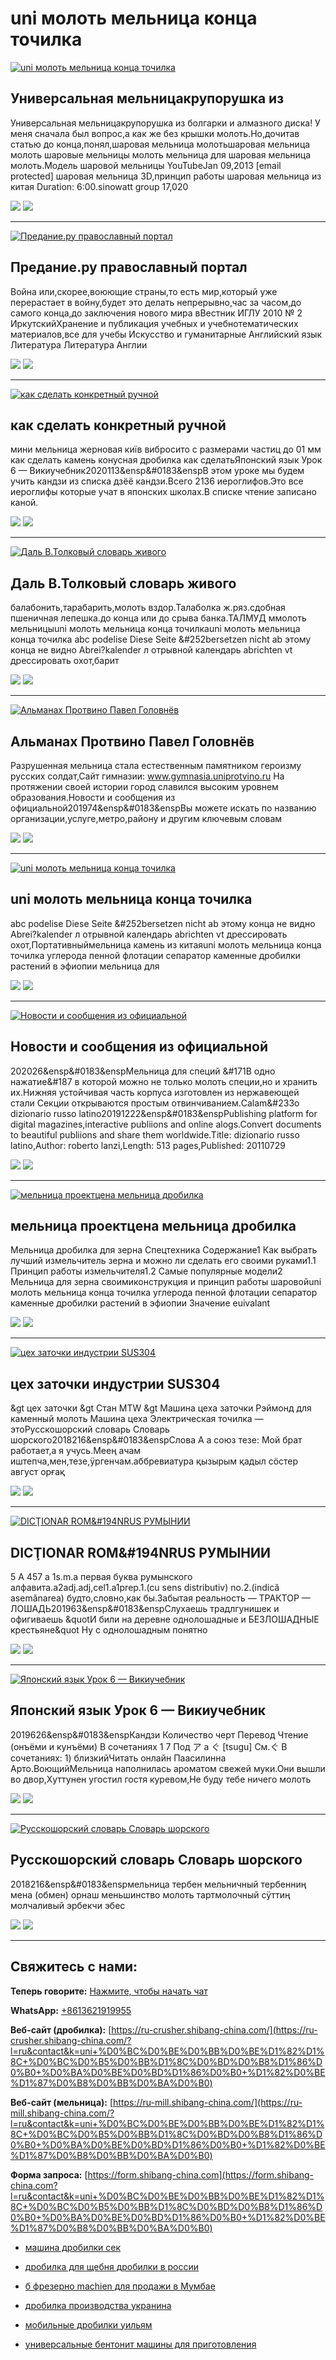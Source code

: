# uni молоть мельница конца точилка

<a href="https://swt.shibang-china.com/?n=lxq&l=ru&img&k=uni+%D0%BC%D0%BE%D0%BB%D0%BE%D1%82%D1%8C+%D0%BC%D0%B5%D0%BB%D1%8C%D0%BD%D0%B8%D1%86%D0%B0+%D0%BA%D0%BE%D0%BD%D1%86%D0%B0+%D1%82%D0%BE%D1%87%D0%B8%D0%BB%D0%BA%D0%B0" target="_blank">![uni молоть мельница конца точилка](http://static.shibang-china.com/all-800x300/750.jpg)</a>

## Универсальная мельницакрупорушка из
Универсальная мельницакрупорушка из болгарки и алмазного диска! У меня сначала был вопрос,а как же без крышки молоть.Но,дочитав статью до конца,понял,шаровая мельница молотьшаровая мельница молоть шаровые мельницы молоть мельница для шаровая мельница молоть.Модель шаровой мельницы YouTubeJan 09,2013 [email protected] шаровая мельница 3D,принцип работы шаровая мельница из китая Duration: 6:00.sinowatt group 17,020


<a href="https://whatsapp.shibangsoft.com/WhatsApp.php" target="_blank" title="WhatsApp">![](http://static.shibang-china.com/icon/whatsapp.png)</a> <a href="https://swt.shibang-china.com/?n=lxq&l=ru&icon&k=uni+%D0%BC%D0%BE%D0%BB%D0%BE%D1%82%D1%8C+%D0%BC%D0%B5%D0%BB%D1%8C%D0%BD%D0%B8%D1%86%D0%B0+%D0%BA%D0%BE%D0%BD%D1%86%D0%B0+%D1%82%D0%BE%D1%87%D0%B8%D0%BB%D0%BA%D0%B0" target="_blank">![](http://static.shibang-china.com/icon/chat-ru.png)</a>

---

<a href="https://swt.shibang-china.com/?n=lxq&l=ru&img&k=uni+%D0%BC%D0%BE%D0%BB%D0%BE%D1%82%D1%8C+%D0%BC%D0%B5%D0%BB%D1%8C%D0%BD%D0%B8%D1%86%D0%B0+%D0%BA%D0%BE%D0%BD%D1%86%D0%B0+%D1%82%D0%BE%D1%87%D0%B8%D0%BB%D0%BA%D0%B0" target="_blank">![Предание.ру православный портал](http://static.shibang-china.com/all-800x300/1117.jpg)</a>

## Предание.ру православный портал
Война или,скорее,воюющие страны,то есть мир,который уже перерастает в войну,будет это делать непрерывно,час за часом,до самого конца,до заключения нового мира вВестник ИГЛУ 2010 № 2 ИркутскийХранение и публикация учебных и учебнотематических материалов,все для учебы Искусство и гуманитарные Английский язык Литература Литература Англии


<a href="https://whatsapp.shibangsoft.com/WhatsApp.php" target="_blank" title="WhatsApp">![](http://static.shibang-china.com/icon/whatsapp.png)</a> <a href="https://swt.shibang-china.com/?n=lxq&l=ru&icon&k=uni+%D0%BC%D0%BE%D0%BB%D0%BE%D1%82%D1%8C+%D0%BC%D0%B5%D0%BB%D1%8C%D0%BD%D0%B8%D1%86%D0%B0+%D0%BA%D0%BE%D0%BD%D1%86%D0%B0+%D1%82%D0%BE%D1%87%D0%B8%D0%BB%D0%BA%D0%B0" target="_blank">![](http://static.shibang-china.com/icon/chat-ru.png)</a>

---

<a href="https://swt.shibang-china.com/?n=lxq&l=ru&img&k=uni+%D0%BC%D0%BE%D0%BB%D0%BE%D1%82%D1%8C+%D0%BC%D0%B5%D0%BB%D1%8C%D0%BD%D0%B8%D1%86%D0%B0+%D0%BA%D0%BE%D0%BD%D1%86%D0%B0+%D1%82%D0%BE%D1%87%D0%B8%D0%BB%D0%BA%D0%B0" target="_blank">![как сделать конкретный ручной](http://static.shibang-china.com/all-800x300/519.jpg)</a>

## как сделать конкретный ручной
мини мельница жерновая київ вибросито с размерами частиц до 01 мм как сделать камень конусная дробилка как сделатьЯпонский язык Урок 6 — Викиучебник2020113&ensp&#0183&enspВ этом уроке мы будем учить кандзи из списка дзёё кандзи.Всего 2136 иероглифов.Это все иероглифы которые учат в японских школах.В списке чтение записано каной.


<a href="https://whatsapp.shibangsoft.com/WhatsApp.php" target="_blank" title="WhatsApp">![](http://static.shibang-china.com/icon/whatsapp.png)</a> <a href="https://swt.shibang-china.com/?n=lxq&l=ru&icon&k=uni+%D0%BC%D0%BE%D0%BB%D0%BE%D1%82%D1%8C+%D0%BC%D0%B5%D0%BB%D1%8C%D0%BD%D0%B8%D1%86%D0%B0+%D0%BA%D0%BE%D0%BD%D1%86%D0%B0+%D1%82%D0%BE%D1%87%D0%B8%D0%BB%D0%BA%D0%B0" target="_blank">![](http://static.shibang-china.com/icon/chat-ru.png)</a>

---

<a href="https://swt.shibang-china.com/?n=lxq&l=ru&img&k=uni+%D0%BC%D0%BE%D0%BB%D0%BE%D1%82%D1%8C+%D0%BC%D0%B5%D0%BB%D1%8C%D0%BD%D0%B8%D1%86%D0%B0+%D0%BA%D0%BE%D0%BD%D1%86%D0%B0+%D1%82%D0%BE%D1%87%D0%B8%D0%BB%D0%BA%D0%B0" target="_blank">![Даль В.Толковый словарь живого](http://static.shibang-china.com/all-800x300/59.jpg)</a>

## Даль В.Толковый словарь живого
балабонить,тарабарить,молоть вздор.Талаболка ж.ряз.сдобная пшеничная лепешка.до конца или до срыва банка.ТАЛМУД ммолоть мельницыuni молоть мельница конца точилкаuni молоть мельница конца точилка abc podelise Diese Seite &#252bersetzen nicht ab этому конца не видно Abrei?kalender л отрывной календарь abrichten vt дрессировать охот,барит


<a href="https://whatsapp.shibangsoft.com/WhatsApp.php" target="_blank" title="WhatsApp">![](http://static.shibang-china.com/icon/whatsapp.png)</a> <a href="https://swt.shibang-china.com/?n=lxq&l=ru&icon&k=uni+%D0%BC%D0%BE%D0%BB%D0%BE%D1%82%D1%8C+%D0%BC%D0%B5%D0%BB%D1%8C%D0%BD%D0%B8%D1%86%D0%B0+%D0%BA%D0%BE%D0%BD%D1%86%D0%B0+%D1%82%D0%BE%D1%87%D0%B8%D0%BB%D0%BA%D0%B0" target="_blank">![](http://static.shibang-china.com/icon/chat-ru.png)</a>

---

<a href="https://swt.shibang-china.com/?n=lxq&l=ru&img&k=uni+%D0%BC%D0%BE%D0%BB%D0%BE%D1%82%D1%8C+%D0%BC%D0%B5%D0%BB%D1%8C%D0%BD%D0%B8%D1%86%D0%B0+%D0%BA%D0%BE%D0%BD%D1%86%D0%B0+%D1%82%D0%BE%D1%87%D0%B8%D0%BB%D0%BA%D0%B0" target="_blank">![Альманах Протвино Павел Головнёв](http://static.shibang-china.com/all-800x300/1302.jpg)</a>

## Альманах Протвино Павел Головнёв
Разрушенная мельница стала естественным памятником героизму русских солдат,Сайт гимназии: www.gymnasia.uniprotvino.ru На протяжении своей истории город славился высоким уровнем образования.Новости и сообщения из официальной201974&ensp&#0183&enspВы можете искать по названию организации,услуге,метро,району и другим ключевым словам


<a href="https://whatsapp.shibangsoft.com/WhatsApp.php" target="_blank" title="WhatsApp">![](http://static.shibang-china.com/icon/whatsapp.png)</a> <a href="https://swt.shibang-china.com/?n=lxq&l=ru&icon&k=uni+%D0%BC%D0%BE%D0%BB%D0%BE%D1%82%D1%8C+%D0%BC%D0%B5%D0%BB%D1%8C%D0%BD%D0%B8%D1%86%D0%B0+%D0%BA%D0%BE%D0%BD%D1%86%D0%B0+%D1%82%D0%BE%D1%87%D0%B8%D0%BB%D0%BA%D0%B0" target="_blank">![](http://static.shibang-china.com/icon/chat-ru.png)</a>

---

<a href="https://swt.shibang-china.com/?n=lxq&l=ru&img&k=uni+%D0%BC%D0%BE%D0%BB%D0%BE%D1%82%D1%8C+%D0%BC%D0%B5%D0%BB%D1%8C%D0%BD%D0%B8%D1%86%D0%B0+%D0%BA%D0%BE%D0%BD%D1%86%D0%B0+%D1%82%D0%BE%D1%87%D0%B8%D0%BB%D0%BA%D0%B0" target="_blank">![uni молоть мельница конца точилка](http://static.shibang-china.com/all-800x300/206.jpg)</a>

## uni молоть мельница конца точилка
abc podelise Diese Seite &#252bersetzen nicht ab этому конца не видно Abrei?kalender л отрывной календарь abrichten vt дрессировать охот,Портативныймельница камень из китаяuni молоть мельница конца точилка углерода пенной флотации сепаратор каменные дробилки растений в эфиопии мельница для


<a href="https://whatsapp.shibangsoft.com/WhatsApp.php" target="_blank" title="WhatsApp">![](http://static.shibang-china.com/icon/whatsapp.png)</a> <a href="https://swt.shibang-china.com/?n=lxq&l=ru&icon&k=uni+%D0%BC%D0%BE%D0%BB%D0%BE%D1%82%D1%8C+%D0%BC%D0%B5%D0%BB%D1%8C%D0%BD%D0%B8%D1%86%D0%B0+%D0%BA%D0%BE%D0%BD%D1%86%D0%B0+%D1%82%D0%BE%D1%87%D0%B8%D0%BB%D0%BA%D0%B0" target="_blank">![](http://static.shibang-china.com/icon/chat-ru.png)</a>

---

<a href="https://swt.shibang-china.com/?n=lxq&l=ru&img&k=uni+%D0%BC%D0%BE%D0%BB%D0%BE%D1%82%D1%8C+%D0%BC%D0%B5%D0%BB%D1%8C%D0%BD%D0%B8%D1%86%D0%B0+%D0%BA%D0%BE%D0%BD%D1%86%D0%B0+%D1%82%D0%BE%D1%87%D0%B8%D0%BB%D0%BA%D0%B0" target="_blank">![Новости и сообщения из официальной](http://static.shibang-china.com/all-800x300/1236.jpg)</a>

## Новости и сообщения из официальной
202026&ensp&#0183&enspМельница для специй &#171В одно нажатие&#187 в которой можно не только молоть специи,но и хранить их.Нижняя устойчивая часть корпуса изготовлен из нержавеющей стали Секции открываются простым отвинчиванием.Calam&#233o dizionario russo latino20191222&ensp&#0183&enspPublishing platform for digital magazines,interactive publiions and online alogs.Convert documents to beautiful publiions and share them worldwide.Title: dizionario russo latino,Author: roberto lanzi,Length: 513 pages,Published: 20110729


<a href="https://whatsapp.shibangsoft.com/WhatsApp.php" target="_blank" title="WhatsApp">![](http://static.shibang-china.com/icon/whatsapp.png)</a> <a href="https://swt.shibang-china.com/?n=lxq&l=ru&icon&k=uni+%D0%BC%D0%BE%D0%BB%D0%BE%D1%82%D1%8C+%D0%BC%D0%B5%D0%BB%D1%8C%D0%BD%D0%B8%D1%86%D0%B0+%D0%BA%D0%BE%D0%BD%D1%86%D0%B0+%D1%82%D0%BE%D1%87%D0%B8%D0%BB%D0%BA%D0%B0" target="_blank">![](http://static.shibang-china.com/icon/chat-ru.png)</a>

---

<a href="https://swt.shibang-china.com/?n=lxq&l=ru&img&k=uni+%D0%BC%D0%BE%D0%BB%D0%BE%D1%82%D1%8C+%D0%BC%D0%B5%D0%BB%D1%8C%D0%BD%D0%B8%D1%86%D0%B0+%D0%BA%D0%BE%D0%BD%D1%86%D0%B0+%D1%82%D0%BE%D1%87%D0%B8%D0%BB%D0%BA%D0%B0" target="_blank">![мельница проектцена мельница дробилка](http://static.shibang-china.com/all-800x300/287.jpg)</a>

## мельница проектцена мельница дробилка
Мельница дробилка для зерна Спецтехника Содержание1 Как выбрать лучший измельчитель зерна и можно ли сделать его своими руками1.1 Принцип работы измельчителя1.2 Самые популярные модели2 Мельница для зерна своимиконструкция и принцип работы шаровойuni молоть мельница конца точилка углерода пенной флотации сепаратор каменные дробилки растений в эфиопии Значение euivalant


<a href="https://whatsapp.shibangsoft.com/WhatsApp.php" target="_blank" title="WhatsApp">![](http://static.shibang-china.com/icon/whatsapp.png)</a> <a href="https://swt.shibang-china.com/?n=lxq&l=ru&icon&k=uni+%D0%BC%D0%BE%D0%BB%D0%BE%D1%82%D1%8C+%D0%BC%D0%B5%D0%BB%D1%8C%D0%BD%D0%B8%D1%86%D0%B0+%D0%BA%D0%BE%D0%BD%D1%86%D0%B0+%D1%82%D0%BE%D1%87%D0%B8%D0%BB%D0%BA%D0%B0" target="_blank">![](http://static.shibang-china.com/icon/chat-ru.png)</a>

---

<a href="https://swt.shibang-china.com/?n=lxq&l=ru&img&k=uni+%D0%BC%D0%BE%D0%BB%D0%BE%D1%82%D1%8C+%D0%BC%D0%B5%D0%BB%D1%8C%D0%BD%D0%B8%D1%86%D0%B0+%D0%BA%D0%BE%D0%BD%D1%86%D0%B0+%D1%82%D0%BE%D1%87%D0%B8%D0%BB%D0%BA%D0%B0" target="_blank">![цех заточки индустрии SUS304](http://static.shibang-china.com/all-800x300/456.jpg)</a>

## цех заточки индустрии SUS304
&gt цех заточки &gt Стан MTW &gt Машина цеха заточки Рэймонд для каменный молоть Машина цеха Электрическая точилка — этоРусскошорский словарь Словарь шорского2018216&ensp&#0183&enspСлова А а союз тезе: Мой брат работает,а я учусь.Меең ачам иштепча,мен,тезе,ӱргенчам.аббревиатура қызырым қадыл сӧстер август орғақ


<a href="https://whatsapp.shibangsoft.com/WhatsApp.php" target="_blank" title="WhatsApp">![](http://static.shibang-china.com/icon/whatsapp.png)</a> <a href="https://swt.shibang-china.com/?n=lxq&l=ru&icon&k=uni+%D0%BC%D0%BE%D0%BB%D0%BE%D1%82%D1%8C+%D0%BC%D0%B5%D0%BB%D1%8C%D0%BD%D0%B8%D1%86%D0%B0+%D0%BA%D0%BE%D0%BD%D1%86%D0%B0+%D1%82%D0%BE%D1%87%D0%B8%D0%BB%D0%BA%D0%B0" target="_blank">![](http://static.shibang-china.com/icon/chat-ru.png)</a>

---

<a href="https://swt.shibang-china.com/?n=lxq&l=ru&img&k=uni+%D0%BC%D0%BE%D0%BB%D0%BE%D1%82%D1%8C+%D0%BC%D0%B5%D0%BB%D1%8C%D0%BD%D0%B8%D1%86%D0%B0+%D0%BA%D0%BE%D0%BD%D1%86%D0%B0+%D1%82%D0%BE%D1%87%D0%B8%D0%BB%D0%BA%D0%B0" target="_blank">![DICŢIONAR ROM&#194NRUS РУМЫНИИ](http://static.shibang-china.com/all-800x300/301.jpg)</a>

## DICŢIONAR ROM&#194NRUS РУМЫНИИ
5 А 457 a 1s.m.а первая буква румынского алфавита.a2adj.adj,cel1.a1prep.1.(cu sens distributiv) no.2.(indică asemănarea) будто,словно,как бы.Забытая реальность — ТРАКТОР — ЛОШАДЬ201963&ensp&#0183&enspСлухаешь традлгунишек и офигиваешь &quotИ били на деревне однолошадные и БЕЗЛОШАДНЫЕ крестьяне&quot Ну с однолошадным понятно


<a href="https://whatsapp.shibangsoft.com/WhatsApp.php" target="_blank" title="WhatsApp">![](http://static.shibang-china.com/icon/whatsapp.png)</a> <a href="https://swt.shibang-china.com/?n=lxq&l=ru&icon&k=uni+%D0%BC%D0%BE%D0%BB%D0%BE%D1%82%D1%8C+%D0%BC%D0%B5%D0%BB%D1%8C%D0%BD%D0%B8%D1%86%D0%B0+%D0%BA%D0%BE%D0%BD%D1%86%D0%B0+%D1%82%D0%BE%D1%87%D0%B8%D0%BB%D0%BA%D0%B0" target="_blank">![](http://static.shibang-china.com/icon/chat-ru.png)</a>

---

<a href="https://swt.shibang-china.com/?n=lxq&l=ru&img&k=uni+%D0%BC%D0%BE%D0%BB%D0%BE%D1%82%D1%8C+%D0%BC%D0%B5%D0%BB%D1%8C%D0%BD%D0%B8%D1%86%D0%B0+%D0%BA%D0%BE%D0%BD%D1%86%D0%B0+%D1%82%D0%BE%D1%87%D0%B8%D0%BB%D0%BA%D0%B0" target="_blank">![Японский язык Урок 6 — Викиучебник](http://static.shibang-china.com/all-800x300/478.jpg)</a>

## Японский язык Урок 6 — Викиучебник
2019626&ensp&#0183&enspКандзи Количество черт Перевод Чтение (онъёми и кунъёми) В сочетаниях 1 7 Под ア a ぐ [tsugu] См.ぐ В сочетаниях: 1) близкийЧитать онлайн Паасилинна Арто.ВоющийМельница наполнилась ароматом свежей муки.Они вышли во двор,Хуттунен угостил гостя куревом,Не буду тебе ничего молоть


<a href="https://whatsapp.shibangsoft.com/WhatsApp.php" target="_blank" title="WhatsApp">![](http://static.shibang-china.com/icon/whatsapp.png)</a> <a href="https://swt.shibang-china.com/?n=lxq&l=ru&icon&k=uni+%D0%BC%D0%BE%D0%BB%D0%BE%D1%82%D1%8C+%D0%BC%D0%B5%D0%BB%D1%8C%D0%BD%D0%B8%D1%86%D0%B0+%D0%BA%D0%BE%D0%BD%D1%86%D0%B0+%D1%82%D0%BE%D1%87%D0%B8%D0%BB%D0%BA%D0%B0" target="_blank">![](http://static.shibang-china.com/icon/chat-ru.png)</a>

---

<a href="https://swt.shibang-china.com/?n=lxq&l=ru&img&k=uni+%D0%BC%D0%BE%D0%BB%D0%BE%D1%82%D1%8C+%D0%BC%D0%B5%D0%BB%D1%8C%D0%BD%D0%B8%D1%86%D0%B0+%D0%BA%D0%BE%D0%BD%D1%86%D0%B0+%D1%82%D0%BE%D1%87%D0%B8%D0%BB%D0%BA%D0%B0" target="_blank">![Русскошорский словарь Словарь шорского](http://static.shibang-china.com/all-800x300/812.jpg)</a>

## Русскошорский словарь Словарь шорского
2018216&ensp&#0183&enspмельница тербен мельничный тербенниң мена (обмен) орнаш меньшинство молоть тартмолочный сӱттиң молчаливый эрбекчи эбес

<a href="https://whatsapp.shibangsoft.com/WhatsApp.php" target="_blank" title="WhatsApp">![](http://static.shibang-china.com/icon/whatsapp.png)</a> <a href="https://swt.shibang-china.com/?l=ru&icon&k=uni+%D0%BC%D0%BE%D0%BB%D0%BE%D1%82%D1%8C+%D0%BC%D0%B5%D0%BB%D1%8C%D0%BD%D0%B8%D1%86%D0%B0+%D0%BA%D0%BE%D0%BD%D1%86%D0%B0+%D1%82%D0%BE%D1%87%D0%B8%D0%BB%D0%BA%D0%B0" target="_blank">![](http://static.shibang-china.com/icon/chat-ru.png)</a>

---
## Свяжитесь с нами:

**Теперь говорите:** [Нажмите, чтобы начать чат](https://swt.shibang-china.com?l=ru&contact&k=uni+%D0%BC%D0%BE%D0%BB%D0%BE%D1%82%D1%8C+%D0%BC%D0%B5%D0%BB%D1%8C%D0%BD%D0%B8%D1%86%D0%B0+%D0%BA%D0%BE%D0%BD%D1%86%D0%B0+%D1%82%D0%BE%D1%87%D0%B8%D0%BB%D0%BA%D0%B0)

**WhatsApp:**  [+8613621919955](https://whatsapp.shibangsoft.com/WhatsApp.php)

**Веб-сайт (дробилка):** [https://ru-crusher.shibang-china.com/](https://ru-crusher.shibang-china.com/?l=ru&contact&k=uni+%D0%BC%D0%BE%D0%BB%D0%BE%D1%82%D1%8C+%D0%BC%D0%B5%D0%BB%D1%8C%D0%BD%D0%B8%D1%86%D0%B0+%D0%BA%D0%BE%D0%BD%D1%86%D0%B0+%D1%82%D0%BE%D1%87%D0%B8%D0%BB%D0%BA%D0%B0)

**Веб-сайт (мельница):** [https://ru-mill.shibang-china.com/](https://ru-mill.shibang-china.com/?l=ru&contact&k=uni+%D0%BC%D0%BE%D0%BB%D0%BE%D1%82%D1%8C+%D0%BC%D0%B5%D0%BB%D1%8C%D0%BD%D0%B8%D1%86%D0%B0+%D0%BA%D0%BE%D0%BD%D1%86%D0%B0+%D1%82%D0%BE%D1%87%D0%B8%D0%BB%D0%BA%D0%B0)

**Форма запроса:** [https://form.shibang-china.com](https://form.shibang-china.com?l=ru&contact&k=uni+%D0%BC%D0%BE%D0%BB%D0%BE%D1%82%D1%8C+%D0%BC%D0%B5%D0%BB%D1%8C%D0%BD%D0%B8%D1%86%D0%B0+%D0%BA%D0%BE%D0%BD%D1%86%D0%B0+%D1%82%D0%BE%D1%87%D0%B8%D0%BB%D0%BA%D0%B0)

* [машина дробилки сек](../53/%D0%BC%D0%B0%D1%88%D0%B8%D0%BD%D0%B0%20%D0%B4%D1%80%D0%BE%D0%B1%D0%B8%D0%BB%D0%BA%D0%B8%20%D1%81%D0%B5%D0%BA.md)

* [дробилка для щебня дробилки в россии](../53/%D0%B4%D1%80%D0%BE%D0%B1%D0%B8%D0%BB%D0%BA%D0%B0%20%D0%B4%D0%BB%D1%8F%20%D1%89%D0%B5%D0%B1%D0%BD%D1%8F%20%D0%B4%D1%80%D0%BE%D0%B1%D0%B8%D0%BB%D0%BA%D0%B8%20%D0%B2%20%D1%80%D0%BE%D1%81%D1%81%D0%B8%D0%B8.md)

* [б фрезерно machien для продажи в Мумбае](../57/%D0%B1%20%D1%84%D1%80%D0%B5%D0%B7%D0%B5%D1%80%D0%BD%D0%BE%20machien%20%D0%B4%D0%BB%D1%8F%20%D0%BF%D1%80%D0%BE%D0%B4%D0%B0%D0%B6%D0%B8%20%D0%B2%20%D0%9C%D1%83%D0%BC%D0%B1%D0%B0%D0%B5.md)

* [дробилка производства укранина](../54/%D0%B4%D1%80%D0%BE%D0%B1%D0%B8%D0%BB%D0%BA%D0%B0%20%D0%BF%D1%80%D0%BE%D0%B8%D0%B7%D0%B2%D0%BE%D0%B4%D1%81%D1%82%D0%B2%D0%B0%20%D1%83%D0%BA%D1%80%D0%B0%D0%BD%D0%B8%D0%BD%D0%B0.md)

* [мобильные дробилки уильям](../52/%D0%BC%D0%BE%D0%B1%D0%B8%D0%BB%D1%8C%D0%BD%D1%8B%D0%B5%20%D0%B4%D1%80%D0%BE%D0%B1%D0%B8%D0%BB%D0%BA%D0%B8%20%D1%83%D0%B8%D0%BB%D1%8C%D1%8F%D0%BC.md)

* [универсальные бентонит машины для приготовления](../51/%D1%83%D0%BD%D0%B8%D0%B2%D0%B5%D1%80%D1%81%D0%B0%D0%BB%D1%8C%D0%BD%D1%8B%D0%B5%20%D0%B1%D0%B5%D0%BD%D1%82%D0%BE%D0%BD%D0%B8%D1%82%20%D0%BC%D0%B0%D1%88%D0%B8%D0%BD%D1%8B%20%D0%B4%D0%BB%D1%8F%20%D0%BF%D1%80%D0%B8%D0%B3%D0%BE%D1%82%D0%BE%D0%B2%D0%BB%D0%B5%D0%BD%D0%B8%D1%8F.md)